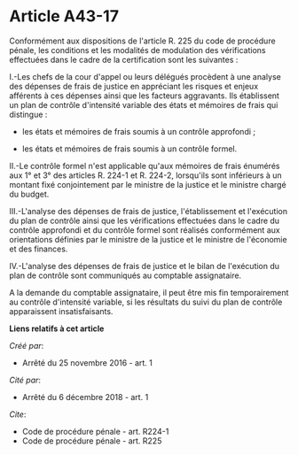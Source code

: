 # Article A43-17

Conformément aux dispositions de l'article R. 225 du code de procédure pénale, les conditions et les modalités de modulation
des vérifications effectuées dans le cadre de la certification sont les suivantes : 

I.-Les chefs de la cour d'appel ou leurs délégués procèdent à une analyse des dépenses de frais de justice en appréciant les
risques et enjeux afférents à ces dépenses ainsi que les facteurs aggravants. Ils établissent un plan de contrôle d'intensité
variable des états et mémoires de frais qui distingue :

- les états et mémoires de frais soumis à un contrôle approfondi ;

- les états et mémoires de frais soumis à un contrôle formel. 

II.-Le contrôle formel n'est applicable qu'aux mémoires de frais énumérés aux 1° et 3° des articles R. 224-1 et R. 224-2,
lorsqu'ils sont inférieurs à un montant fixé conjointement par le ministre de la justice et le ministre chargé du budget. 

III.-L'analyse des dépenses de frais de justice, l'établissement et l'exécution du plan de contrôle ainsi que les
vérifications effectuées dans le cadre du contrôle approfondi et du contrôle formel sont réalisés conformément aux
orientations définies par le ministre de la justice et le ministre de l'économie et des finances. 

IV.-L'analyse des dépenses de frais de justice et le bilan de l'exécution du plan de contrôle sont communiqués au comptable
assignataire. 

A la demande du comptable assignataire, il peut être mis fin temporairement au contrôle d'intensité variable, si les
résultats du suivi du plan de contrôle apparaissent insatisfaisants.

**Liens relatifs à cet article**

_Créé par_:

  - Arrêté du 25 novembre 2016 - art. 1

_Cité par_:

  - Arrêté du 6 décembre 2018 - art. 1

_Cite_:

  - Code de procédure pénale - art. R224-1
  - Code de procédure pénale - art. R225
